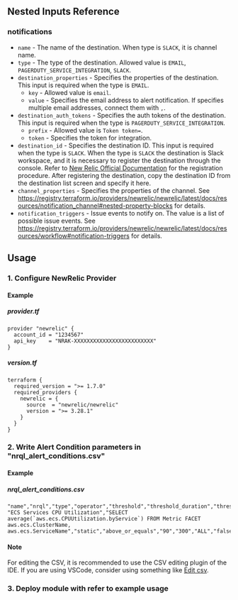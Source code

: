 ## Nested Inputs Reference
### notifications
- `name` - The name of the destination. When type is `SLACK`, it is channel name.
- `type` - The type of the destination. Allowed value is `EMAIL`, `PAGERDUTY_SERVICE_INTEGRATION`, `SLACK`.
- `destination_properties` - Specifies the properties of the destination. This input is required when the type is `EMAIL`.
  - `key` - Allowed value is `email`.
  - `value` - Specifies the email address to alert notification. If specifies multiple email addresses, connect them with `,`.
- `destination_auth_tokens` - Specifies the auth tokens of the destination. This input is required when the type is `PAGERDUTY_SERVICE_INTEGRATION`.
  - `prefix` - Allowed value is `Token token=`.
  - `token` - Specifies the token for integration.
- `destination_id` - Specifies the destination ID. This input is required when the type is `SLACK`. When the type is `SLACK` the destination is Slack workspace, and it is necessary to register the destination through the console. Refer to [New Relic Official Documentation](https://docs.newrelic.com/jp/docs/alerts-applied-intelligence/notifications/notification-integrations/#slack) for the registration procedure. After registering the destination, copy the destination ID from the destination list screen and specify it here.
- `channel_properties` - Specifies the properties of the channel. See https://registry.terraform.io/providers/newrelic/newrelic/latest/docs/resources/notification_channel#nested-property-blocks for details.
- `notification_triggers` - Issue events to notify on. The value is a list of possible issue events. See https://registry.terraform.io/providers/newrelic/newrelic/latest/docs/resources/workflow#notification-triggers for details.

## Usage
### 1. Configure NewRelic Provider
#### Example
##### provider.tf
```hcl
provider "newrelic" {
  account_id = "1234567"
  api_key    = "NRAK-XXXXXXXXXXXXXXXXXXXXXXXXX"
}
```
##### version.tf
```hcl
terraform {
  required_version = ">= 1.7.0"
  required_providers {
    newrelic = {
      source  = "newrelic/newrelic"
      version = ">= 3.28.1"
    }
  }
}
```

### 2. Write Alert Condition parameters in "nrql_alert_conditions.csv"
#### Example
##### nrql_alert_conditions.csv
```csv
"name","nrql","type","operator","threshold","threshold_duration","threshold_occurrences","expiration_duration","close_violations_on_expiration","open_violation_on_expiration","aggregation_window","aggregation_method","aggregation_delay","aggregation_timer","fill_option","description","violation_time_limit_seconds","enabled"
"ECS Services CPU Utilization","SELECT average(`aws.ecs.CPUUtilization.byService`) FROM Metric FACET aws.ecs.ClusterName, aws.ecs.ServiceName","static","above_or_equals","90","300","ALL","false","false","false","60","EVENT_TIMER","120","60","None",,"2592000","true"
```
#### Note
For editing the CSV, it is recommended to use the CSV editing plugin of the IDE. If you are using VSCode, consider using something like [Edit csv](https://marketplace.visualstudio.com/items?itemName=janisdd.vscode-edit-csv).

### 3. Deploy module with refer to example usage